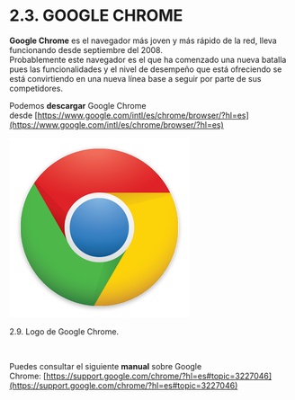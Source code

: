 
# 2.3. GOOGLE CHROME

**Google Chrome** es el navegador más joven y más rápido de la red, lleva funcionando desde septiembre del 2008.<br/>Probablemente este navegador es el que ha comenzado una nueva batalla pues las funcionalidades y el nivel de desempeño que está ofreciendo se está convirtiendo en una nueva línea base a seguir por parte de sus competidores.

Podemos **descargar** Google Chrome desde [https://www.google.com/intl/es/chrome/browser/?hl=es](https://www.google.com/intl/es/chrome/browser/?hl=es)


![](img/chrome-logo.png)

 2.9. Logo de Google Chrome.

 

Puedes consultar el siguiente **manual** sobre Google Chrome: [https://support.google.com/chrome/?hl=es#topic=3227046](https://support.google.com/chrome/?hl=es#topic=3227046)

